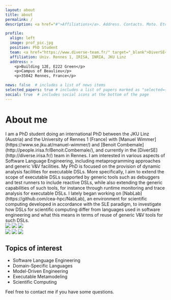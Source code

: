 ```yaml
---
layout: about
title: about
permalink: /
description: <a href="#">Affiliations</a>. Address. Contacts. Moto. Etc.

profile:
  align: left
  image: prof_pic.jpg
  position: PhD Student
  team: <a href="https://www.diverse-team.fr/" target="_blank">DiverSE</a>
  affiliation: Univ. Rennes 1, IRISA, INRIA, JKU Linz	
  address: >
    <p>Building 12E, E222 Green</p>
    <p>Campus of Beaulieu</p>
    <p>35042 Rennes, France</p>

news: false  # includes a list of news items
selected_papers: true # includes a list of papers marked as "selected={true}"
social: true  # includes social icons at the bottom of the page
---
```


# About me
<div class="justify">
	I am a PhD student doing an international PhD between the JKU Linz (Austria) and the University of Rennes 1 (France) with [Manuel Wimmer](https://www.se.jku.at/manuel-wimmer/) and [Benoit Combemale](http://people.irisa.fr/Benoit.Combemale/), and currently in the [DiverSE](http://diverse.irisa.fr/) team in Rennes.
	I am interested in various aspects of Software Language Engineering, including metaprogramming approaches and generic V&V facilities.
	My PhD is focused on the provision of dynamic analysis facilities for executable DSLs.
	More specifically, I aim to extend the scope of executable DSLs supported by generic tools such as debuggers and test runners to include reactive DSLs, while also extending the generic capabilities of such tools, for instance through runtime monitoring and trace analysis for executable DSLs.
	I lately began working on [NabLab](https://github.com/cea-hpc/NabLab), an environment for scientific computing developed in accordance with the SLE paradigm, to investigate how DSLs for scientific computing differ from languages used in software engineering and what this means in terms of reuse of generic V&V tools for such DSLs.
</div>

<div id="affiliation-img">
	<div class="center">
		<a href="https://www.diverse-team.fr/" target="_blank"><img id="diverse" src="{{ 'diverse-small.svg' | prepend: '/assets/img/' | relative_url }}"></a>
		<a href="https://www.irisa.fr/"        target="_blank"><img id="irisa"   src="{{ 'irisa.png'         | prepend: '/assets/img/' | relative_url }}"></a>
		<a href="https://www.inria.fr/"        target="_blank"><img id="inria"   src="{{ 'inria.png'         | prepend: '/assets/img/' | relative_url }}"></a>
	</div>
	<div class="center">
		<a href="https://www.univ-rennes1.fr/" target="_blank"><img id="ur1"     src="{{ 'ur1.png'           | prepend: '/assets/img/' | relative_url }}"></a>
		<a href="https://www.jku.at/"          target="_blank"><img id="jku"     src="{{ 'jku.png'           | prepend: '/assets/img/' | relative_url }}"></a>
		<a href="https://www.tuwien.at/"       target="_blank"><img id="tuw"     src="{{ 'tuwien.png'        | prepend: '/assets/img/' | relative_url }}"></a>
	</div>
</div>

## Topics of interest
 - Software Language Engineering
 - Domain-Specific Languages
 - Model-Driven Engineering
 - Executable Metamodeling
 - Scientific Computing

Feel free to contact me if you have some questions.

